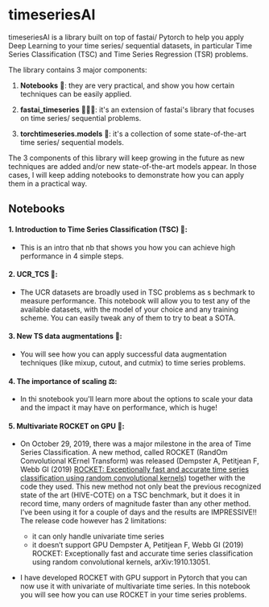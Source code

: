 # timeseriesAI


timeseriesAI is a library built on top of fastai/ Pytorch to help you apply Deep Learning to your time series/ sequential datasets, in particular Time Series Classification (TSC) and Time Series Regression (TSR) problems.


The library contains 3 major components: 

1. **Notebooks** 📒: they are very practical, and show you how certain techniques can be easily applied. 

2. **fastai_timeseries** 🏃🏽‍♀️: it's an extension of fastai's library that focuses on time series/ sequential problems. 

3. **torchtimeseries.models** 👫: it's a collection of some state-of-the-art time series/ sequential models.


The 3 components of this library will keep growing in the future as new techniques are added and/or new state-of-the-art models appear. In those cases, I will keep adding notebooks to demonstrate how you can apply them in a practical way.


## Notebooks

#### 1. Introduction to Time Series Classification (TSC) 🤝: 
- This is an intro that nb that shows you how you can achieve high performance in 4 simple steps.

#### 2. UCR_TCS 🧪:
- The UCR datasets are broadly used in TSC problems as s bechmark to measure performance. This notebook will allow you to test any of the available datasets, with the model of your choice and any training scheme. You can easily tweak any of them to try to beat a SOTA.

#### 3. New TS data augmentations 🔎: 
- You will see how you can apply successful data augmentation techniques (like mixup, cutout, and cutmix) to time series problems.

#### 4. The importance of scaling ⚖️: 
- In thi snotebook you'll learn more about the options to scale your data and the impact it may have on performance, which is huge!

#### 5. Multivariate ROCKET on GPU 🚀: 
- On October 29, 2019, there was a major milestone in the area of Time Series Classification. 
A new method, called ROCKET (RandOm Convolutional KErnel Transform) was released (Dempster A, Petitjean F, Webb GI (2019) [ROCKET: Exceptionally fast and accurate time series classification using random convolutional kernels](https://arxiv.org/pdf/1910.13051)) together with the code they used.
This new method not only beat the previous recognized state of the art (HIVE-COTE) on a TSC benchmark, but it does it in record time, many orders of magnitude faster than any other method. 
I’ve been using it for a couple of days and the results are IMPRESSIVE!! 
The release code however has 2 limitations:
  - it can only handle univariate time series
  - it doesn’t support GPU
  Dempster A, Petitjean F, Webb GI (2019) ROCKET: Exceptionally fast and accurate time series classification using random convolutional kernels, arXiv:1910.13051.

- I have developed ROCKET with GPU support in Pytorch that you can now use it with univariate of multivariate time series. In this notebook you will see how you can use ROCKET in your time series problems.

